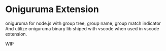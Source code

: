 # Oniguruma Extension

oniguruma for node.js with group tree, group name, group match indicator
And utilize oniguruma binary lib shiped with vscode when used in vscode extension.

WIP
